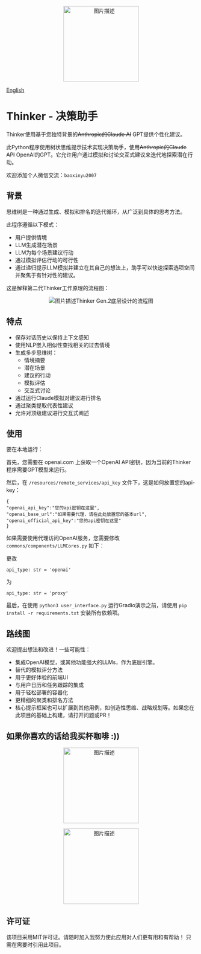 <p align="center">
  <img src="https://github.com/AspadaX/Thinker_DecisionMakingAssistant/blob/main/decision_maker_logo.png" alt="图片描述" width="200" height="200">
</p>

[English](#README)

# Thinker - 决策助手

Thinker使用基于您独特背景的~~Anthropic的Claude AI~~ GPT提供个性化建议。

此Python程序使用树状思维提示技术实现决策助手，使用~~Anthropic的Claude API~~ OpenAI的GPT。它允许用户通过模拟和讨论交互式建议来迭代地探索潜在行动。

欢迎添加个人微信交流：`baoxinyu2007`

## 背景
思维树是一种通过生成、模拟和排名的迭代循环，从广泛到具体的思考方法。

此程序遵循以下模式：

- 用户提供情境
- LLM生成潜在场景
- LLM为每个场景建议行动
- 通过模拟评估行动的可行性
- 通过递归提示LLM模拟并建立在其自己的想法上，助手可以快速探索选项空间并聚焦于有针对性的建议。

这是解释第二代Thinker工作原理的流程图：
<p align="center"><img src="https://github.com/AspadaX/Thinker_DecisionMakingAssistant/blob/1400ac9da54e58b69286a19dc7999d8c9e4dc3e4/Flowchart.png" alt="图片描述" <figcaption>Thinker Gen.2底层设计的流程图</figcaption></p>

## 特点
- 保存对话历史以保持上下文感知
- 使用NLP嵌入相似性查找相关的过去情境
- 生成多步思维树：
  - 情境摘要
  - 潜在场景
  - 建议的行动
  - 模拟评估
  - 交互式讨论
- 通过运行Claude模拟对建议进行排名
- 通过聚类提取代表性建议
- 允许对顶级建议进行交互式阐述

## 使用
要在本地运行：

首先，您需要在 openai.com 上获取一个OpenAI API密钥，因为当前的Thinker程序需要GPT模型来运行。

然后，在 `/resources/remote_services/api_key` 文件下，这是如何放置您的api-key：

```
{
"openai_api_key":"您的api密钥在这里",
"openai_base_url":"如果需要代理，请在此处放置您的基本url",
"openai_official_api_key":"您的api密钥在这里"
}
```

如果需要使用代理访问OpenAI服务，您需要修改 `commons/components/LLMCores.py` 如下：

更改
```
api_type: str = 'openai'
```

为
```
api_type: str = 'proxy'
```


最后，在使用 `python3 user_interface.py` 运行Gradio演示之前，请使用 `pip install -r requirements.txt` 安装所有依赖项。

## 路线图
欢迎提出想法和改进！一些可能性：

- 集成OpenAI模型，或其他功能强大的LLMs，作为底层引擎。
- 替代的模拟评分方法
- 用于更好体验的前端UI
- 与用户日历和任务跟踪的集成
- 用于轻松部署的容器化
- 更精细的聚类和排名方法
- 核心提示框架也可以扩展到其他用例，如创造性思维、战略规划等。如果您在此项目的基础上构建，请打开问题或PR！

## 如果你喜欢的话给我买杯咖啡 :))
<p align="center">
  <img src="https://github.com/AspadaX/Thinker_DecisionMakingAssistant/blob/main/WechatIMG325.jpg" alt="图片描述" width="200" height="200">
</p>

<p align="center">
  <img src="https://github.com/AspadaX/Thinker_DecisionMakingAssistant/blob/main/IMG_1851.JPG" alt="图片描述" width="200" height="200">
</p>

## 许可证
该项目采用MIT许可证。请随时加入我努力使此应用对人们更有用和有帮助！
只需在需要时引用此项目。